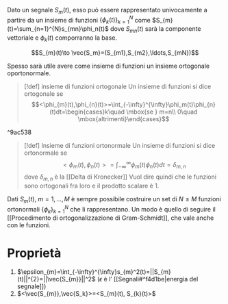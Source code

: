 Dato un segnale $S_{m}(t)$, esso può essere rappresentato univocamente a partire da un insieme di funzioni $\{\phi_{k}(t)\}_{k=1}^{N}$ come $S_{m}(t)=\sum_{n=1}^{N}s_{mn}\phi_n(t)$ dove $S_{mn}(t)$ sarà la componente vettoriale e $\phi_k(t)$ comporranno la base.

$$S_{m}(t)\to \vec{S_m}=(S_{m1},S_{m2},\ldots,S_{mN})$$

Spesso sarà utile avere come insieme di funzioni un insieme ortogonale oportonormale.
>[!def] insieme di funzioni ortogonale
>Un insieme di funzioni si dice ortogonale se $$<\phi_{m}(t),\phi_{n}(t)>=\int_{-\infty}^{\infty}\phi_m(t)\phi_{n}(t)dt=\begin{cases}k\quad \mbox{se } m=n\\ 0\quad \mbox{altrimenti}\end{cases}$$

^9ac538


>[!def] Insieme di funzioni ortonormale
>Un insieme di funzioni si dice ortonormale se $$<\phi_{m}(t),\phi_{n}(t)>=\int_{-\infty}^{\infty}\phi_m(t)\phi_{n}(t)dt=\delta_{m,n}$$
>dove $\delta_{m,n}$ è la [[Delta di Kronecker]]
>Vuol dire quindi che le funzioni sono ortogonali fra loro e il prodotto scalare è 1.

Dati $S_m(t)$, $m=1,\ldots,M$ è sempre possibile costruire un set di $N\le M$ funzioni ortonormali $\{\phi_{k}\}_{k=1}^{N}$ che li rappresentano.
Un modo è quello di seguire il [[Procedimento di ortogonalizzazione di Gram-Schmidt]], che vale anche con le funzioni.

# Proprietà
1) $\epsilon_{m}=\int_{-\infty}^{\infty}s_{m}^2(t)=||S_{m}(t)||^{2}=||\vec{S_{m}}||^2$ ($\epsilon$ è l’ [[Segnali#^f4d1be|energia del segnale]])
2) $<\vec{S_{m}},\vec{S_k}>=<S_{m}(t), S_{k}(t)>$


